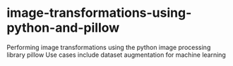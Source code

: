 # image-transformations-using-python-and-pillow
Performing image transformations using the python image processing library pillow
Use cases include dataset augmentation for machine learning
